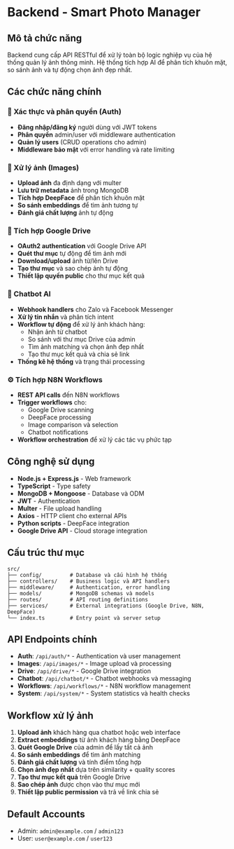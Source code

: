 # Backend - Smart Photo Manager

## Mô tả chức năng

Backend cung cấp API RESTful để xử lý toàn bộ logic nghiệp vụ của hệ thống quản lý ảnh thông minh. Hệ thống tích hợp AI để phân tích khuôn mặt, so sánh ảnh và tự động chọn ảnh đẹp nhất.

## Các chức năng chính

### 🔐 Xác thực và phân quyền (Auth)
- **Đăng nhập/đăng ký** người dùng với JWT tokens
- **Phân quyền** admin/user với middleware authentication
- **Quản lý users** (CRUD operations cho admin)
- **Middleware bảo mật** với error handling và rate limiting

### 📸 Xử lý ảnh (Images)  
- **Upload ảnh** đa định dạng với multer
- **Lưu trữ metadata** ảnh trong MongoDB
- **Tích hợp DeepFace** để phân tích khuôn mặt
- **So sánh embeddings** để tìm ảnh tương tự
- **Đánh giá chất lượng** ảnh tự động

### 🔗 Tích hợp Google Drive
- **OAuth2 authentication** với Google Drive API  
- **Quét thư mục** tự động để tìm ảnh mới
- **Download/upload** ảnh từ/lên Drive
- **Tạo thư mục** và sao chép ảnh tự động
- **Thiết lập quyền public** cho thư mục kết quả

### 🤖 Chatbot AI
- **Webhook handlers** cho Zalo và Facebook Messenger
- **Xử lý tin nhắn** và phân tích intent
- **Workflow tự động** để xử lý ảnh khách hàng:
  - Nhận ảnh từ chatbot
  - So sánh với thư mục Drive của admin
  - Tìm ảnh matching và chọn ảnh đẹp nhất  
  - Tạo thư mục kết quả và chia sẻ link
- **Thống kê hệ thống** và trạng thái processing

### ⚙️ Tích hợp N8N Workflows
- **REST API calls** đến N8N workflows
- **Trigger workflows** cho:
  - Google Drive scanning
  - DeepFace processing 
  - Image comparison và selection
  - Chatbot notifications
- **Workflow orchestration** để xử lý các tác vụ phức tạp

## Công nghệ sử dụng

- **Node.js + Express.js** - Web framework
- **TypeScript** - Type safety
- **MongoDB + Mongoose** - Database và ODM
- **JWT** - Authentication
- **Multer** - File upload handling  
- **Axios** - HTTP client cho external APIs
- **Python scripts** - DeepFace integration
- **Google Drive API** - Cloud storage integration

## Cấu trúc thư mục

```
src/
├── config/         # Database và cấu hình hệ thống
├── controllers/    # Business logic và API handlers  
├── middleware/     # Authentication, error handling
├── models/         # MongoDB schemas và models
├── routes/         # API routing definitions
├── services/       # External integrations (Google Drive, N8N, DeepFace)
└── index.ts        # Entry point và server setup
```

## API Endpoints chính

- **Auth**: `/api/auth/*` - Authentication và user management
- **Images**: `/api/images/*` - Image upload và processing
- **Drive**: `/api/drive/*` - Google Drive integration
- **Chatbot**: `/api/chatbot/*` - Chatbot webhooks và messaging
- **Workflows**: `/api/workflows/*` - N8N workflow management
- **System**: `/api/system/*` - System statistics và health checks

## Workflow xử lý ảnh

1. **Upload ảnh** khách hàng qua chatbot hoặc web interface
2. **Extract embeddings** từ ảnh khách hàng bằng DeepFace
3. **Quét Google Drive** của admin để lấy tất cả ảnh
4. **So sánh embeddings** để tìm ảnh matching
5. **Đánh giá chất lượng** và tính điểm tổng hợp
6. **Chọn ảnh đẹp nhất** dựa trên similarity + quality scores
7. **Tạo thư mục kết quả** trên Google Drive
8. **Sao chép ảnh** được chọn vào thư mục mới
9. **Thiết lập public permission** và trả về link chia sẻ

## Default Accounts

- Admin: `admin@example.com` / `admin123`
- User: `user@example.com` / `user123` 